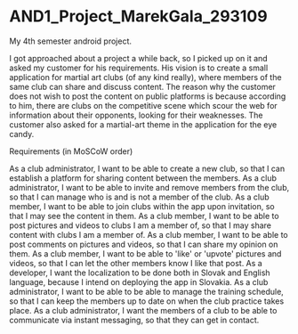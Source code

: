 # AND1_Project_MarekGala_293109
My 4th semester android project.

I got approached about a project a while back, so I picked up on it and asked my customer for his requirements.
His vision is to create a small application for martial art clubs (of any kind really), where members of the same club can share and discuss content.
The reason why the customer does not wish to post the content on public platforms is because according to him, there are clubs on the competitive scene which
scour the web for information about their opponents, looking for their weaknesses.
The customer also asked for a martial-art theme in the application for the eye candy. 


Requirements (in MoSCoW order)

As a club administrator, I want to be able to create a new club, so that I can establish a platform for sharing content between the members.
As a club administrator, I want to be able to invite and remove members from the club, so that I can manage who is and is not a member of the club.
As a club member, I want to be able to join clubs within the app upon invitation, so that I may see the content in them.
As a club member, I want to be able to post pictures and videos to clubs I am a member of, so that I may share content with clubs I am a member of.
As a club member, I want to be able to post comments on pictures and videos, so that I can share my opinion on them.
As a club member, I want to be able to 'like' or 'upvote' pictures and videos, so that I can let the other members know I like that post.
As a developer, I want the localization to be done both in Slovak and English language, because I intend on deploying the app in Slovakia.
As a club administrator, I want to be able to be able to manage the training schedule, so that I can keep the members up to date on when the club practice takes place.
As a club administrator, I want the members of a club to be able to communicate via instant messaging, so that they can get in contact.


